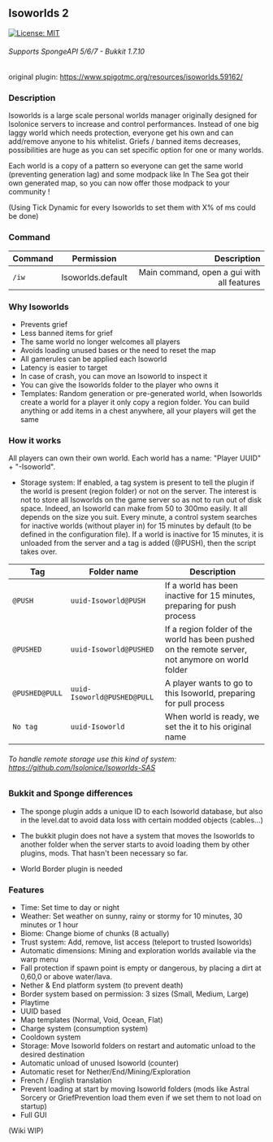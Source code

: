 ## Isoworlds 2
[![License: MIT](https://img.shields.io/badge/License-MIT-blue.svg)](https://opensource.org/licenses/MIT)
###### Supports SpongeAPI 5/6/7 - Bukkit 1.7.10

original plugin: https://www.spigotmc.org/resources/isoworlds.59162/

### Description
Isoworlds is a large scale personal worlds manager originally designed for Isolonice servers to increase and control performances. Instead of one big laggy world which needs protection, everyone get his own and can add/remove anyone to his whitelist.
 Griefs / banned items decreases, possibilities are huge as you can set specific option for one or many worlds.

 Each world is a copy of a pattern so everyone can get the same world (preventing generation lag) and some modpack like In The Sea got their own generated map, so you can now offer those modpack to your community !

(Using Tick Dynamic for every Isoworlds to set them with X% of ms could be done)

### Command
| Command        | Permission           | Description  |
| ------------- |:-------------:| -----:|
| `/iw`      | Isoworlds.default | Main command, open a gui with all features |

### Why Isoworlds
- Prevents grief
- Less banned items for grief
- The same world no longer welcomes all players
- Avoids loading unused bases or the need to reset the map
- All gamerules can be applied each Isoworld
- Latency is easier to target
- In case of crash, you can move an Isoworld to inspect it
- You can give the Isoworlds folder to the player who owns it
- Templates: Random generation or pre-generated world, when Isoworlds create a world for a player it only copy a region folder. You can build anything or add items in a chest anywhere, all your players will get the same

### How it works
All players can own their own world. Each world has a name: "Player UUID" + "-Isoworld".

- Storage system: If enabled, a tag system is present to tell the plugin if the world is present (region folder) or not on the server. The interest is not to store all Isoworlds on the game server so as not to run out of disk space. Indeed, an Isoworld can make from 50 to 300mo easily. It all depends on the size you suit. Every minute, a control system searches for inactive worlds (without player in) for 15 minutes by default (to be defined in the configuration file). If a world is inactive for 15 minutes, it is unloaded from the server and a tag is added (@PUSH), then the script takes over.

| Tag        | Folder name | Description  |
| ------------- | ------------- | ------------- |
| `@PUSH` | `uuid-Isoworld@PUSH` | If a world has been inactive for 15 minutes, preparing for push process |
| `@PUSHED` | `uuid-Isoworld@PUSHED` | If a region folder of the world has been pushed on the remote server, not anymore on world folder |
| `@PUSHED@PULL` | `uuid-Isoworld@PUSHED@PULL` | A player wants to go to this Isoworld, preparing for pull process |
| `No tag` | `uuid-Isoworld` | When world is ready, we set the it to his original name  |

###### To handle remote storage use this kind of system: https://github.com/Isolonice/Isoworlds-SAS

### Bukkit and Sponge differences
- The sponge plugin adds a unique ID to each Isoworld database, but also in the level.dat to avoid data loss with certain modded objects (cables...)

- The bukkit plugin does not have a system that moves the Isoworlds to another folder when the server starts to avoid loading them by other plugins, mods. That hasn't been necessary so far.
- World Border plugin is needed

### Features
- Time: Set time to day or night
- Weather: Set weather on sunny, rainy or stormy for 10 minutes, 30 minutes or 1 hour
- Biome: Change biome of chunks (8 actually)
- Trust system: Add, remove, list access (teleport to trusted Isoworlds)
- Automatic dimensions: Mining and exploration worlds available via the warp menu
- Fall protection if spawn point is empty or dangerous, by placing a dirt at 0,60,0 or above water/lava.
- Nether & End platform system (to prevent death)
- Border system based on permission: 3 sizes (Small, Medium, Large)
- Playtime
- UUID based
- Map templates (Normal, Void, Ocean, Flat)
- Charge system (consumption system)
- Cooldown system
- Storage: Move Isoworld folders on restart and automatic unload to the desired destination
- Automatic unload of unused Isoworld (counter)
- Automatic reset for Nether/End/Mining/Exploration
- French / English translation
- Prevent loading at start by moving Isoworld folders (mods like Astral Sorcery or GriefPrevention load them even if we set them to not load on startup)
- Full GUI

(Wiki WIP)
